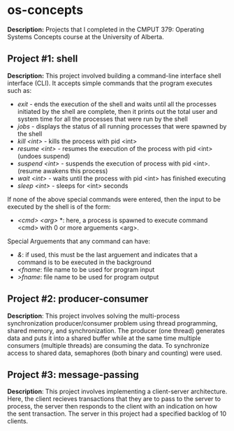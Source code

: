 # os-concepts

**Description:** Projects that I completed in the CMPUT 379: Operating Systems Concepts course at the University of Alberta.

Project #1: shell
-----
**Description:** This project involved building a command-line interface shell interface (CLI). It accepts simple commands that the program executes such as:
 - *exit* - ends the execution of the shell and waits until all the processes initiated by the shell are complete, then it prints out the total user and system time for all the processes that were run by the shell
 - *jobs* - displays the status of all running processes that were spawned by the shell
 - *kill &lt;int&gt;* - kills the process with pid &lt;int&gt;
 - *resume &lt;int&gt;* - resumes the execution of the process with pid &lt;int&gt; (undoes suspend)
 - *suspend &lt;int&gt;* - suspends the execution of process with pid &lt;int&gt;. (resume awakens this process)
 - *wait &lt;int&gt;* - waits until the process with pid &lt;int&gt; has finished executing
 - *sleep &lt;int&gt;* - sleeps for &lt;int&gt; seconds
 
 If none of the above special commands were entered, then the input to be executed by the shell is of the form: 
 - *&lt;cmd&gt; &lt;arg&gt;* *: here, a process is spawned to execute command &lt;cmd&gt; with 0 or more arguements &lt;arg&gt;.
 
 Special Arguements that any command can have:
 
 - *&*: if used, this must be the last arguement and indicates that a command is to be executed in the background
 - *<fname*: file name to be used for program input
 - *>fname*: file name to be used for program output
 
 
Project #2: producer-consumer
-----
**Description**: This project involves solving the multi-process synchronization producer/consumer problem using thread programming, shared memory, and synchronization. The producer (one thread) generates data and puts it into a shared buffer while at the same time multiple consumers (multiple threads) are consuming the data. To synchronize access to shared data, semaphores (both binary and counting) were used.

Project #3: message-passing
-----
**Description**: This project involves implementing a client-server architecture. Here, the client recieves transactions that they are to pass to the server to process, the server then responds to the client with an indication on how the sent transaction. The server in this project had a specified backlog of 10 clients.



